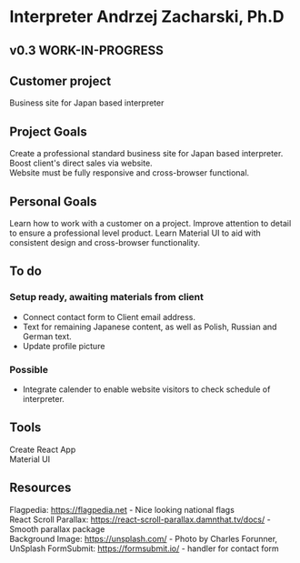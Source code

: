# Interpreter Andrzej Zacharski, Ph.D
## v0.3 WORK-IN-PROGRESS  

## Customer project

Business site for Japan based interpreter

## Project Goals

Create a professional standard business site for Japan based interpreter.  
Boost client's direct sales via website.  
Website must be fully responsive and cross-browser functional.

## Personal Goals

Learn how to work with a customer on a project.
Improve attention to detail to ensure a professional level product.
Learn Material UI to aid with consistent design and cross-browser functionality.

## To do

### Setup ready, awaiting materials from client
- Connect contact form to Client email address.
- Text for remaining Japanese content, as well as Polish, Russian and German text.
- Update profile picture

### Possible
- Integrate calender to enable website visitors to check schedule of interpreter.

## Tools

Create React App  
Material UI

## Resources

Flagpedia: https://flagpedia.net - Nice looking national flags  
React Scroll Parallax: https://react-scroll-parallax.damnthat.tv/docs/ - Smooth parallax package  
Background Image: https://unsplash.com/ - Photo by Charles Forunner, UnSplash 
FormSubmit: https://formsubmit.io/ - handler for contact form
  
